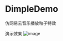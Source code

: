 # DimpleDemo
仿网易云音乐播放粒子特效

演示效果
![image](https://github.com/devilcyt/DimpleDemo/blob/main/demo.gif)
